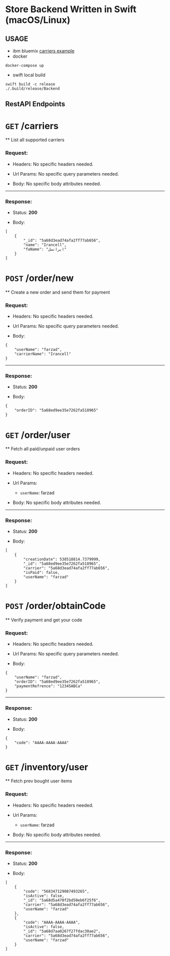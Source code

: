 # Store Backend Written in Swift (macOS/Linux)
## USAGE
* ibm bluemix [carriers example](https://ioscoursestore.eu-gb.mybluemix.net/carriers)
* docker
```
docker-compose up
```
* swift local build
```
swift build -c release
./.build/release/Backend
```


## RestAPI Endpoints
# `GET` /carriers

** List all supported carriers

### Request:

+ Headers:
    No specific headers needed.

+ Url Params:
    No specific query parameters needed.

+ Body:
    No specific body attributes needed.

***


### Response:

+ Status: **200**

+ Body:
```
[
    {
        "_id": "5a68d3ead74afa2ff77ab656",
        "name": "Irancell",
        "faName": "ایرانسل"
    }
]
```

# `POST` /order/new

** Create a new order and send them for payment

### Request:

+ Headers:
    No specific headers needed.

+ Url Params:
    No specific query parameters needed.

+ Body:
```
{
    "userName": "farzad",
    "carrierName": "Irancell"
}
```

***


### Response:

+ Status: **200**

+ Body:
```
{
    "orderID": "5a68ed9ee35e7262fa518965"
}
```

# `GET` /order/user

** Fetch all paid/unpaid user orders

### Request:

+ Headers:
    No specific headers needed.

+ Url Params:
    + `userName`: farzad

+ Body:
    No specific body attributes needed.

***


### Response:

+ Status: **200**

+ Body:
```
[
    {
        "creationDate": 538518814.7379999,
        "_id": "5a68ed9ee35e7262fa518965",
        "carrier": "5a68d3ead74afa2ff77ab656",
        "isPaid": false,
        "userName": "farzad"
    }
]
```

# `POST` /order/obtainCode

** Verify payment and get your code

### Request:

+ Headers:
    No specific headers needed.

+ Url Params:
    No specific query parameters needed.

+ Body:
```
{
    "userName": "farzad",
    "orderID": "5a68ed9ee35e7262fa518965",
    "paymentRefrence": "12345ABCa"
}
```

***


### Response:

+ Status: **200**

+ Body:
```
{
    "code": "AAAA-AAAA-AAAA"
}
```

# `GET` /inventory/user

** Fetch prev bought user items

### Request:

+ Headers:
    No specific headers needed.

+ Url Params:
    + `userName`: farzad

+ Body:
    No specific body attributes needed.

***


### Response:

+ Status: **200**

+ Body:
```
[
    {
        "code": "568347129087493265",
        "isActive": false,
        "_id": "5a68d5a470f2bd50eb6f25f6",
        "carrier": "5a68d3ead74afa2ff77ab656",
        "userName": "farzad"
    },
    {
        "code": "AAAA-AAAA-AAAA",
        "isActive": false,
        "_id": "5a68d7aa0267f27fdac30ae2",
        "carrier": "5a68d3ead74afa2ff77ab656",
        "userName": "farzad"
    }
]
```


